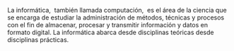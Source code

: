La informática, ​ también llamada computación, ​ es el área de la ciencia que se encarga de estudiar la administración de métodos,
técnicas y procesos con el fin de almacenar, procesar y transmitir información y datos en formato digital. La informática abarca
desde disciplinas teóricas desde disciplinas prácticas.​ 